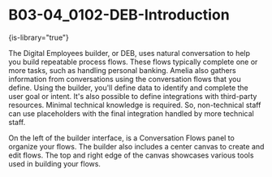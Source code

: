 # B03-04_0102-DEB-Introduction

{is-library="true"}

<snippet id="B03-04_0102-DEB-Introduction_snippet">



The Digital Employees builder, or DEB, uses natural conversation to help you build repeatable process flows. These flows typically complete one or more tasks, such as handling personal banking. Amelia also gathers information from conversations using the conversation flows that you define. Using the builder, you'll define data to identify and complete the user goal or intent. It's also possible to define integrations with third-party resources. Minimal technical knowledge is required. So, non-technical staff can use placeholders with the final integration handled by more technical staff.

On the left of the builder interface, is a Conversation Flows panel to organize your flows. The builder also includes a center canvas to create and edit flows. The top and right edge of the canvas showcases various tools used in building your flows.


</snippet>
